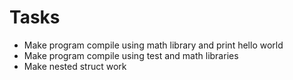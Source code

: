 # Tasks

  * Make program compile using math library and print hello world
  * Make program compile using test and math libraries
  * Make nested struct work
